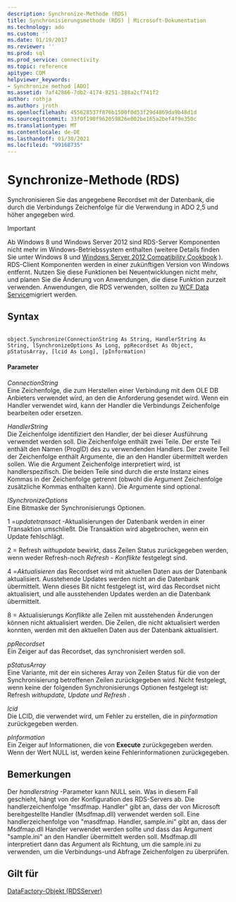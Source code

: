 ```yaml
---
description: Synchronize-Methode (RDS)
title: Synchronisierungsmethode (RDS) | Microsoft-Dokumentation
ms.technology: ado
ms.custom: ''
ms.date: 01/19/2017
ms.reviewer: ''
ms.prod: sql
ms.prod_service: connectivity
ms.topic: reference
apitype: COM
helpviewer_keywords:
- Synchronize method [ADO]
ms.assetid: 7af42866-7db2-4174-8251-388a2cf741f2
author: rothja
ms.author: jroth
ms.openlocfilehash: 455628537f876b1500f0d53f29d4869da9b48d1d
ms.sourcegitcommit: 33f0f190f962059826e002be165a2bef4f9e350c
ms.translationtype: MT
ms.contentlocale: de-DE
ms.lasthandoff: 01/30/2021
ms.locfileid: "99168735"
---
```

# <a name="synchronize-method-rds"></a>Synchronize-Methode (RDS)
Synchronisieren Sie das angegebene Recordset mit der Datenbank, die durch die Verbindungs Zeichenfolge für die Verwendung in ADO 2,5 und höher angegeben wird.  
  
> [!IMPORTANT]
>  Ab Windows 8 und Windows Server 2012 sind RDS-Server Komponenten nicht mehr im Windows-Betriebssystem enthalten (weitere Details finden Sie unter Windows 8 und [Windows Server 2012 Compatibility Cookbook](https://www.microsoft.com/download/details.aspx?id=27416) ). RDS-Client Komponenten werden in einer zukünftigen Version von Windows entfernt. Nutzen Sie diese Funktionen bei Neuentwicklungen nicht mehr, und planen Sie die Änderung von Anwendungen, die diese Funktion zurzeit verwenden. Anwendungen, die RDS verwenden, sollten zu [WCF Data Service](/dotnet/framework/wcf/)migriert werden.  
  
## <a name="syntax"></a>Syntax  
  
```  
  
object.Synchronize(ConnectionString As String, HandlerString As String, lSynchronizeOptions As Long, ppRecordset As Object, pStatusArray, [lcid As Long], [pInformation)  
```  
  
#### <a name="parameters"></a>Parameter  
 *ConnectionString*  
 Eine Zeichenfolge, die zum Herstellen einer Verbindung mit dem OLE DB Anbieters verwendet wird, an den die Anforderung gesendet wird. Wenn ein Handler verwendet wird, kann der Handler die Verbindungs Zeichenfolge bearbeiten oder ersetzen.  
  
 *HandlerString*  
 Die Zeichenfolge identifiziert den Handler, der bei dieser Ausführung verwendet werden soll. Die Zeichenfolge enthält zwei Teile. Der erste Teil enthält den Namen (ProgID) des zu verwendenden Handlers. Der zweite Teil der Zeichenfolge enthält Argumente, die an den Handler übermittelt werden sollen. Wie die Argument Zeichenfolge interpretiert wird, ist handlerspezifisch. Die beiden Teile sind durch die erste Instanz eines Kommas in der Zeichenfolge getrennt (obwohl die Argument Zeichenfolge zusätzliche Kommas enthalten kann). Die Argumente sind optional.  
  
 *lSynchronizeOptions*  
 Eine Bitmaske der Synchronisierungs Optionen.  
  
 1 =*updatetransact* -Aktualisierungen der Datenbank werden in einer Transaktion umschließt. Die Transaktion wird abgebrochen, wenn ein Update fehlschlägt.  
  
 2 = Refresh *withupdate* bewirkt, dass Zeilen Status zurückgegeben werden, wenn weder Refresh-noch *Refresh* - *Konflikte* festgelegt sind.  
  
 4 =*Aktualisieren* das Recordset wird mit aktuellen Daten aus der Datenbank aktualisiert. Ausstehende Updates werden nicht an die Datenbank übermittelt. Wenn dieses Bit nicht festgelegt ist, wird das Recordset nicht aktualisiert, und alle ausstehenden Updates werden an die Datenbank übermittelt.  
  
 8 = Aktualisierungs *Konflikte* alle Zeilen mit ausstehenden Änderungen können nicht aktualisiert werden. Die Zeilen, die nicht aktualisiert werden konnten, werden mit den aktuellen Daten aus der Datenbank aktualisiert.  
  
 *ppRecordset*  
 Ein Zeiger auf das Recordset, das synchronisiert werden soll.  
  
 *pStatusArray*  
 Eine Variante, mit der ein sicheres Array von Zeilen Status für die von der Synchronisierung betroffenen Zeilen zurückgegeben wird. Nicht festgelegt, wenn keine der folgenden Synchronisierungs Optionen festgelegt ist: Refresh *withupdate, Update* *und* *Refresh* .  
  
 *lcid*  
 Die LCID, die verwendet wird, um Fehler zu erstellen, die in *pinformation* zurückgegeben werden.  
  
 *pInformation*  
 Ein Zeiger auf Informationen, die von **Execute** zurückgegeben werden. Wenn der Wert NULL ist, werden keine Fehlerinformationen zurückgegeben.  
  
## <a name="remarks"></a>Bemerkungen  
 Der *handlerstring* -Parameter kann NULL sein. Was in diesem Fall geschieht, hängt von der Konfiguration des RDS-Servers ab. Die handlerzeichenfolge "msdfmap. Handler" gibt an, dass der von Microsoft bereitgestellte Handler (Msdfmap.dll) verwendet werden soll. Eine handlerzeichenfolge von "masdfmap. Handler, sample.ini" gibt an, dass der Msdfmap.dll Handler verwendet werden sollte und dass das Argument "sample.ini" an den Handler übermittelt werden soll. Msdfmap.dll interpretiert dann das Argument als Richtung, um die sample.ini zu verwenden, um die Verbindungs-und Abfrage Zeichenfolgen zu überprüfen.  
  
## <a name="applies-to"></a>Gilt für  
 [DataFactory-Objekt (RDSServer)](./datafactory-object-rdsserver.md)